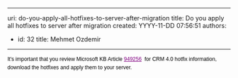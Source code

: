

---
uri: do-you-apply-all-hotfixes-to-server-after-migration
title: Do you apply all hotfixes to server after migration
created: YYYY-11-DD 07:56:51
authors:
  - id: 32
    title: Mehmet Ozdemir
---




<span class='intro'> <p>
   <span style="color&#58;#000000;font-family&#58;verdana, sans-serif;font-size&#58;12px;line-height&#58;16.7969px;">​It's important that you review Microsoft KB Article&#160;</span><a href="http&#58;//support.microsoft.com/kb/949256" style="padding-right&#58;0px;padding-bottom&#58;0px;padding-left&#58;0px;font-family&#58;verdana, sans-serif;font-size&#58;12px;color&#58;purple;line-height&#58;16.7969px;">949256</a><span style="color&#58;#000000;font-family&#58;verdana, sans-serif;font-size&#58;12px;line-height&#58;16.7969px;">&#160;​</span><span style="color&#58;#000000;font-family&#58;verdana, sans-serif;font-size&#58;12px;line-height&#58;16.7969px;">&#160;for CRM 4.0 hotfix information, download the hotfixes and apply them to your server.</span>​</p> </span>




